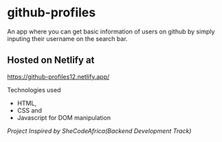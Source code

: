 # github-profiles

An app where you can get basic information of users on github by simply inputing their username on the search bar.

## Hosted on Netlify at

https://github-profiles12.netlify.app/

Technologies used
* HTML, 
* CSS and
* Javascript for DOM manipulation




*Project Inspired by SheCodeAfrica(Backend Development Track)*
